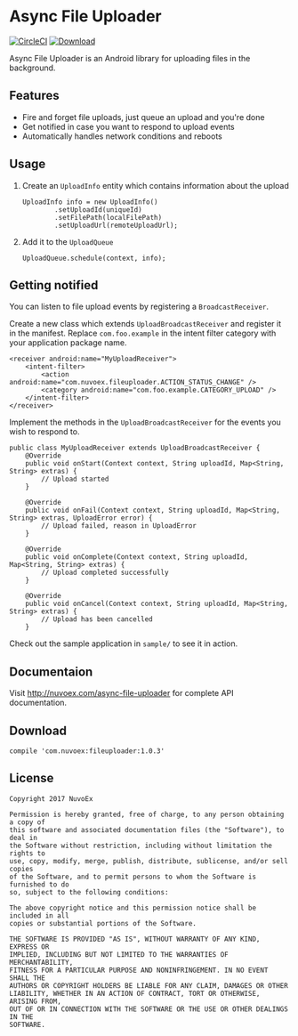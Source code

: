 # Async File Uploader

[![CircleCI](https://img.shields.io/circleci/project/github/Nuvoex/async-file-uploader.svg)](https://circleci.com/gh/Nuvoex/async-file-uploader) [![Download](https://api.bintray.com/packages/dilipvinu/maven/async-file-uploader/images/download.svg) ](https://bintray.com/dilipvinu/maven/async-file-uploader/_latestVersion)

Async File Uploader is an Android library for uploading files in the background.

Features
--------
 - Fire and forget file uploads, just queue an upload and you're done
 - Get notified in case you want to respond to upload events
 - Automatically handles network conditions and reboots

Usage
-----
 1. Create an `UploadInfo` entity which contains information about the upload
        
        UploadInfo info = new UploadInfo()
                .setUploadId(uniqueId)
                .setFilePath(localFilePath)
                .setUploadUrl(remoteUploadUrl);
        
 2. Add it to the `UploadQueue`
 
        UploadQueue.schedule(context, info);

Getting notified
----------------
You can listen to file upload events by registering a `BroadcastReceiver`.

Create a new class which extends `UploadBroadcastReceiver` and register it in the manifest.
Replace `com.foo.example` in the intent filter category with your application package name.

    <receiver android:name="MyUploadReceiver">
        <intent-filter>
            <action android:name="com.nuvoex.fileuploader.ACTION_STATUS_CHANGE" />
            <category android:name="com.foo.example.CATEGORY_UPLOAD" />
        </intent-filter>
    </receiver>
    
Implement the methods in the `UploadBroadcastReceiver` for the events you wish to respond to.

    public class MyUploadReceiver extends UploadBroadcastReceiver {
        @Override
        public void onStart(Context context, String uploadId, Map<String, String> extras) {
            // Upload started
        }
        
        @Override
        public void onFail(Context context, String uploadId, Map<String, String> extras, UploadError error) {
            // Upload failed, reason in UploadError
        }
        
        @Override
        public void onComplete(Context context, String uploadId, Map<String, String> extras) {
            // Upload completed successfully
        }
        
        @Override
        public void onCancel(Context context, String uploadId, Map<String, String> extras) {
            // Upload has been cancelled
        }

Check out the sample application in `sample/` to see it in action.

Documentaion
------------
Visit http://nuvoex.com/async-file-uploader for complete API documentation.

Download
--------
```
compile 'com.nuvoex:fileuploader:1.0.3'
```
License
-------

	Copyright 2017 NuvoEx

	Permission is hereby granted, free of charge, to any person obtaining a copy of 
	this software and associated documentation files (the "Software"), to deal in 
	the Software without restriction, including without limitation the rights to 
	use, copy, modify, merge, publish, distribute, sublicense, and/or sell copies 
	of the Software, and to permit persons to whom the Software is furnished to do 
	so, subject to the following conditions:

	The above copyright notice and this permission notice shall be included in all 
	copies or substantial portions of the Software.

	THE SOFTWARE IS PROVIDED "AS IS", WITHOUT WARRANTY OF ANY KIND, EXPRESS OR 
	IMPLIED, INCLUDING BUT NOT LIMITED TO THE WARRANTIES OF MERCHANTABILITY, 
	FITNESS FOR A PARTICULAR PURPOSE AND NONINFRINGEMENT. IN NO EVENT SHALL THE 
	AUTHORS OR COPYRIGHT HOLDERS BE LIABLE FOR ANY CLAIM, DAMAGES OR OTHER 
	LIABILITY, WHETHER IN AN ACTION OF CONTRACT, TORT OR OTHERWISE, ARISING FROM, 
	OUT OF OR IN CONNECTION WITH THE SOFTWARE OR THE USE OR OTHER DEALINGS IN THE 
	SOFTWARE.
